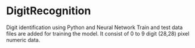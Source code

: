 # DigitRecognition
Digit identification using Python and Neural Network
Train and test data files are added for training the model.
It consist of 0 to 9 digit (28,28) pixel numeric data.
